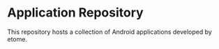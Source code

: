 # Application Repository

This repository hosts a collection of Android applications developed by etome.